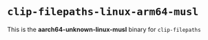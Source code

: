 # `clip-filepaths-linux-arm64-musl`

This is the **aarch64-unknown-linux-musl** binary for `clip-filepaths` 